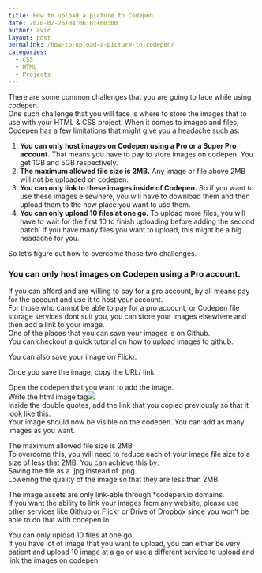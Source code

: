 ```yaml
---
title: How to upload a picture to Codepen
date: 2020-02-26T04:06:07+00:00
author: avic
layout: post
permalink: /how-to-upload-a-picture-to-codepen/
categories:
  - CSS
  - HTML
  - Projects
---
```

There are some common challenges that you are going to face while using codepen.  
One such challenge that you will face is where to store the images that to use with your HTML & CSS project. When it comes to images and files, Codepen has a few limitations that might give you a headache such as:

<!--more-->

<li style="list-style-type: none;">
  <ol>
    <li>
      <strong>You can only host images on Codepen using a Pro or a Super Pro account.</strong> That means you have to pay to store images on codepen. You get 1GB and 5GB respectively.
    </li>
    <li>
      <strong>The maximum allowed file size is 2MB.</strong> Any image or file above 2MB will not be uploaded on codepen.
    </li>
    <li>
      <strong>You can only link to these images inside of Codepen.</strong> So if you want to use these images elsewhere, you will have to download them and then upload them to the new place you want to use them.
    </li>
    <li>
      <strong>You can only upload 10 files at one go.</strong> To upload more files, you will have to wait for the first 10 to finish uploading before adding the second batch. If you have many files you want to upload, this might be a big headache for you.
    </li>
  </ol>
</li>

So let&#8217;s figure out how to overcome these two challenges.

### You can only host images on Codepen using a Pro account.

If you can afford and are willing to pay for a pro account, by all means pay for the account and use it to host your account.  
For those who cannot be able to pay for a pro account, or Codepen file storage services dont suit you, you can store your images elsewhere and then add a link to your image.  
One of the places that you can save your images is on Github.  
You can checkout a quick tutorial on how to upload images to github.

You can also save your image on Flickr.

Once you save the image, copy the URL/ link.

Open the codepen that you want to add the image.  
Write the html image tag![](”)  
Inside the double quotes, add the link that you copied previously so that it look like this.  
Your image should now be visible on the codepen. You can add as many images as you want.

The maximum allowed file size is 2MB  
To overcome this, you will need to reduce each of your image file size to a size of less that 2MB. You can achieve this by:  
Saving the file as a .jpg instead of .png.  
Lowering the quality of the image so that they are less than 2MB.

The image assets are only link-able through *codepen.io domains.  
If you want the ability to link your images from any website, please use other services like Github or Flickr or Drive of Dropbox since you won&#8217;t be able to do that with codepen.io.

You can only upload 10 files at one go.  
If you have lot of image that you want to upload, you can either be very patient and upload 10 image at a go or use a different service to upload and link the images on codepen.